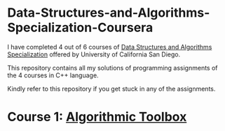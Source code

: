 # Data-Structures-and-Algorithms-Specialization-Coursera

I have completed 4 out of 6 courses of [Data Structures and Algorithms Specialization](https://www.coursera.org/specializations/data-structures-algorithms) offered by University of California San Diego.

This repository contains all my solutions of programming assignments of the 4 courses in C++ language.

Kindly refer to this repository if you get stuck in any of the assignments.

# Course 1: [Algorithmic Toolbox](https://www.coursera.org/learn/algorithmic-toolbox?specialization=data-structures-algorithms)

